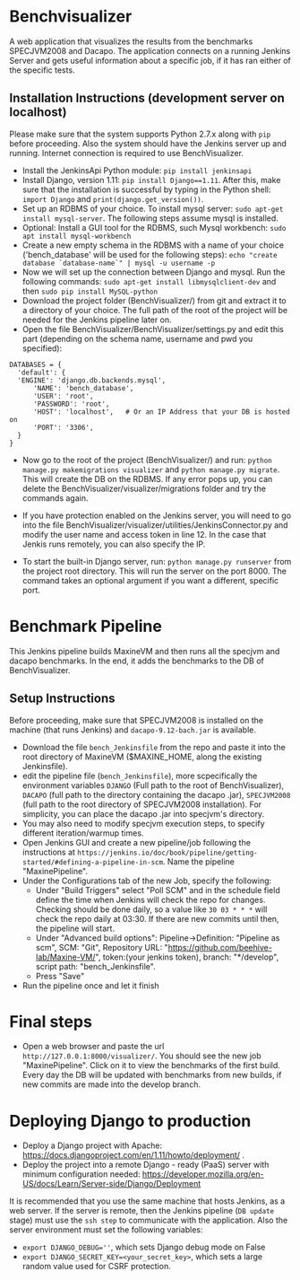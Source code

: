 # Benchvisualizer

A web application that visualizes the results from the benchmarks SPECJVM2008 and Dacapo. The application connects on a running Jenkins Server and gets useful information about a specific job, if it has ran either of the specific tests.

## Installation Instructions (development server on localhost)

Please make sure that the system supports Python 2.7.x along with `pip` before proceeding.
Also the system should have the Jenkins server up and running.
Internet connection is required to use BenchVisualizer.

 - Install the JenkinsApi Python module: `pip install jenkinsapi`
 - Install Django, version 1.11: `pip install Django==1.11`. After this, make sure that the installation is successful by typing in the Python shell: `import Django` and `print(django.get_version())`.
 - Set up an RDBMS of your choice. To install mysql server: `sudo apt-get install mysql-server`. The following steps assume mysql is installed.
 - Optional: Install a GUI tool for the RDBMS, such Mysql workbench: `sudo apt install mysql-workbench`
 - Create a new empty schema in the RDBMS with a name of your choice ('bench_database' will be used for the following steps):
   ```echo "create database `database-name`" | mysql -u username -p```
 - Now we will set up the connection between Django and mysql. Run the following commands:
   `sudo apt-get install libmysqlclient-dev` and then `sudo pip install MySQL-python`
 - Download the project folder (BenchVisualizer/) from git and extract it to a directory of your choice. The full path of the root of the     project will be needed for the Jenkins pipeline later on.
 - Open the file BenchVisualizer/BenchVisualizer/settings.py and edit this part (depending on the schema name, username and pwd you specified):
  ```
  DATABASES = {
    'default': {
	'ENGINE': 'django.db.backends.mysql', 
        'NAME': 'bench_database',
        'USER': 'root',
        'PASSWORD': 'root',
        'HOST': 'localhost',   # Or an IP Address that your DB is hosted on
        'PORT': '3306',
    }
}
  ```
 - Now go to the root of the project (BenchVisualizer/) and run:
   `python manage.py makemigrations visualizer` and `python manage.py migrate`.
   This will create the DB on the RDBMS. If any error pops up, you can delete the BenchVisualizer/visualizer/migrations folder and try the commands again.

 - If you have protection enabled on the Jenkins server, you will need to go into the file BenchVisualizer/visualizer/utilities/JenkinsConnector.py and modify the user name and access token in line 12. In the case that Jenkis runs remotely, you can also specify the IP.

 - To start the built-in Django server, run: `python manage.py runserver` from the project root directory. This will run the server on the   port 8000. The command takes an optional argument if you want a different, specific port.


# Benchmark Pipeline

This Jenkins pipeline builds MaxineVM and then runs all the specjvm and dacapo benchmarks. In the end, it adds the benchmarks to the DB of BenchVisualizer.

## Setup Instructions

Before proceeding, make sure that SPECJVM2008 is installed on the machine (that runs Jenkins) and `dacapo-9.12-bach.jar` is available.

 - Download the file `bench_Jenkinsfile` from the repo and paste it into the root directory of MaxineVM ($MAXINE_HOME, along the existing Jenkinsfile).
 - edit the pipeline file (`bench_Jenkinsfile`), more scpecifically the environment variables `DJANGO` (Full path to the root of BenchVisualizer), `DACAPO` (full path to the directory containing the dacapo .jar), `SPECJVM2008` (full path to the root directory of SPECJVM2008 installation). For simplicity, you can place the dacapo .jar into specjvm's directory.
 - You may also need to modify specjvm execution steps, to specify different iteration/warmup times.
 - Open Jenkins GUI and create a new pipeline/job following the instructions at `https://jenkins.io/doc/book/pipeline/getting-started/#defining-a-pipeline-in-scm`. Name the pipeline "MaxinePipeline".
 - Under the Configurations tab of the new Job, specify the following:
 	* Under "Build Triggers" select "Poll SCM" and in the schedule field define the time when Jenkins will check the repo for changes. Checking should be done daily, so a value like `30 03 * * *` will check the repo daily at 03:30. If there are new commits until then, the pipeline will start.
 	* Under "Advanced build options": Pipeline->Definition: "Pipeline as scm", SCM: "Git", Repository URL: "https://github.com/beehive-lab/Maxine-VM/", token:(your jenkins token), branch: "*/develop", script path: "bench_Jenkinsfile".
	* Press "Save"
 - Run the pipeline once and let it finish

# Final steps

 - Open a web browser and paste the url `http://127.0.0.1:8000/visualizer/`. You should see the new job "MaxinePipeline". Click on it to view the benchmarks of the first build. Every day the DB will be updated with benchmarks from new builds, if new commits are made into the develop branch.

# Deploying Django to production

 - Deploy a Django project with Apache: https://docs.djangoproject.com/en/1.11/howto/deployment/ . 
 - Deploy the project into a remote Django - ready (PaaS) server with minimum configuration needed: https://developer.mozilla.org/en-US/docs/Learn/Server-side/Django/Deployment

It is recommended that you use the same machine that hosts Jenkins, as a web server. If the server is remote, then the Jenkins pipeline (`DB update` stage) must use the `ssh step` to communicate with the application. Also the server environment must set the following variables:
 - `export DJANGO_DEBUG=''`, which sets Django debug mode on False
 - `export DJANGO_SECRET_KEY=<your_secret_key>`, which sets a large random value used for CSRF protection.



